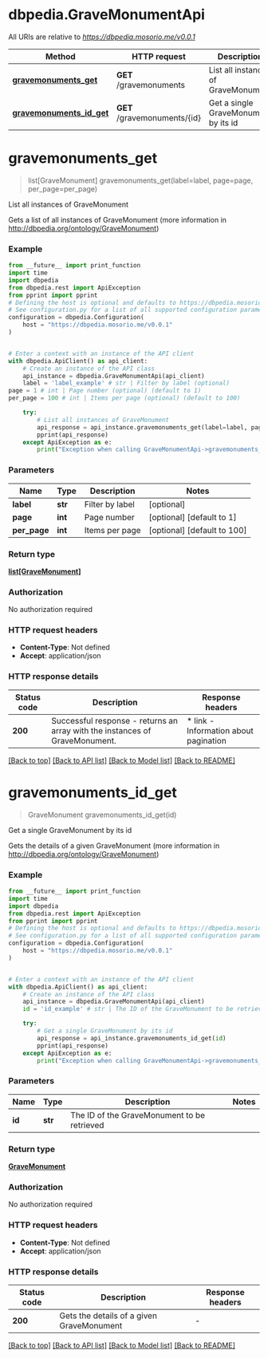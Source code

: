 # dbpedia.GraveMonumentApi

All URIs are relative to *https://dbpedia.mosorio.me/v0.0.1*

Method | HTTP request | Description
------------- | ------------- | -------------
[**gravemonuments_get**](GraveMonumentApi.md#gravemonuments_get) | **GET** /gravemonuments | List all instances of GraveMonument
[**gravemonuments_id_get**](GraveMonumentApi.md#gravemonuments_id_get) | **GET** /gravemonuments/{id} | Get a single GraveMonument by its id


# **gravemonuments_get**
> list[GraveMonument] gravemonuments_get(label=label, page=page, per_page=per_page)

List all instances of GraveMonument

Gets a list of all instances of GraveMonument (more information in http://dbpedia.org/ontology/GraveMonument)

### Example

```python
from __future__ import print_function
import time
import dbpedia
from dbpedia.rest import ApiException
from pprint import pprint
# Defining the host is optional and defaults to https://dbpedia.mosorio.me/v0.0.1
# See configuration.py for a list of all supported configuration parameters.
configuration = dbpedia.Configuration(
    host = "https://dbpedia.mosorio.me/v0.0.1"
)


# Enter a context with an instance of the API client
with dbpedia.ApiClient() as api_client:
    # Create an instance of the API class
    api_instance = dbpedia.GraveMonumentApi(api_client)
    label = 'label_example' # str | Filter by label (optional)
page = 1 # int | Page number (optional) (default to 1)
per_page = 100 # int | Items per page (optional) (default to 100)

    try:
        # List all instances of GraveMonument
        api_response = api_instance.gravemonuments_get(label=label, page=page, per_page=per_page)
        pprint(api_response)
    except ApiException as e:
        print("Exception when calling GraveMonumentApi->gravemonuments_get: %s\n" % e)
```

### Parameters

Name | Type | Description  | Notes
------------- | ------------- | ------------- | -------------
 **label** | **str**| Filter by label | [optional] 
 **page** | **int**| Page number | [optional] [default to 1]
 **per_page** | **int**| Items per page | [optional] [default to 100]

### Return type

[**list[GraveMonument]**](GraveMonument.md)

### Authorization

No authorization required

### HTTP request headers

 - **Content-Type**: Not defined
 - **Accept**: application/json

### HTTP response details
| Status code | Description | Response headers |
|-------------|-------------|------------------|
**200** | Successful response - returns an array with the instances of GraveMonument. |  * link - Information about pagination <br>  |

[[Back to top]](#) [[Back to API list]](../README.md#documentation-for-api-endpoints) [[Back to Model list]](../README.md#documentation-for-models) [[Back to README]](../README.md)

# **gravemonuments_id_get**
> GraveMonument gravemonuments_id_get(id)

Get a single GraveMonument by its id

Gets the details of a given GraveMonument (more information in http://dbpedia.org/ontology/GraveMonument)

### Example

```python
from __future__ import print_function
import time
import dbpedia
from dbpedia.rest import ApiException
from pprint import pprint
# Defining the host is optional and defaults to https://dbpedia.mosorio.me/v0.0.1
# See configuration.py for a list of all supported configuration parameters.
configuration = dbpedia.Configuration(
    host = "https://dbpedia.mosorio.me/v0.0.1"
)


# Enter a context with an instance of the API client
with dbpedia.ApiClient() as api_client:
    # Create an instance of the API class
    api_instance = dbpedia.GraveMonumentApi(api_client)
    id = 'id_example' # str | The ID of the GraveMonument to be retrieved

    try:
        # Get a single GraveMonument by its id
        api_response = api_instance.gravemonuments_id_get(id)
        pprint(api_response)
    except ApiException as e:
        print("Exception when calling GraveMonumentApi->gravemonuments_id_get: %s\n" % e)
```

### Parameters

Name | Type | Description  | Notes
------------- | ------------- | ------------- | -------------
 **id** | **str**| The ID of the GraveMonument to be retrieved | 

### Return type

[**GraveMonument**](GraveMonument.md)

### Authorization

No authorization required

### HTTP request headers

 - **Content-Type**: Not defined
 - **Accept**: application/json

### HTTP response details
| Status code | Description | Response headers |
|-------------|-------------|------------------|
**200** | Gets the details of a given GraveMonument |  -  |

[[Back to top]](#) [[Back to API list]](../README.md#documentation-for-api-endpoints) [[Back to Model list]](../README.md#documentation-for-models) [[Back to README]](../README.md)

